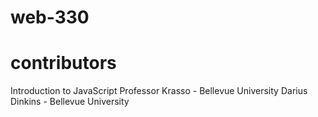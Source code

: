 # web-330
# contributors
Introduction to JavaScript
Professor Krasso - Bellevue University
Darius Dinkins - Bellevue University